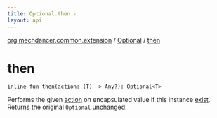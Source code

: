 ```yaml
---
title: Optional.then - 
layout: api
---
```


<div class='api-docs-breadcrumbs'><a href="../index.html">org.mechdancer.common.extension</a> / <a href="index.html">Optional</a> / <a href="./then.html">then</a></div>

# then

<div class="signature"><code><span class="keyword">inline</span> <span class="keyword">fun </span><span class="identifier">then</span><span class="symbol">(</span><span class="parameterName" id="org.mechdancer.common.extension.Optional$then(kotlin.Function1((org.mechdancer.common.extension.Optional.T, kotlin.Any)))/action">action</span><span class="symbol">:</span>&nbsp;<span class="symbol">(</span><a href="index.html#T"><span class="identifier">T</span></a><span class="symbol">)</span>&nbsp;<span class="symbol">-&gt;</span>&nbsp;<a href="https://kotlinlang.org/api/latest/jvm/stdlib/kotlin/-any/index.html"><span class="identifier">Any</span></a><span class="symbol">?</span><span class="symbol">)</span><span class="symbol">: </span><a href="index.html"><span class="identifier">Optional</span></a><span class="symbol">&lt;</span><a href="index.html#T"><span class="identifier">T</span></a><span class="symbol">&gt;</span></code></div>

Performs the given <a href="then.html#org.mechdancer.common.extension.Optional$then(kotlin.Function1((org.mechdancer.common.extension.Optional.T, kotlin.Any)))/action">action</a> on encapsulated value if this instance <a href="#">exist</a>.
Returns the original <code>Optional</code> unchanged.

